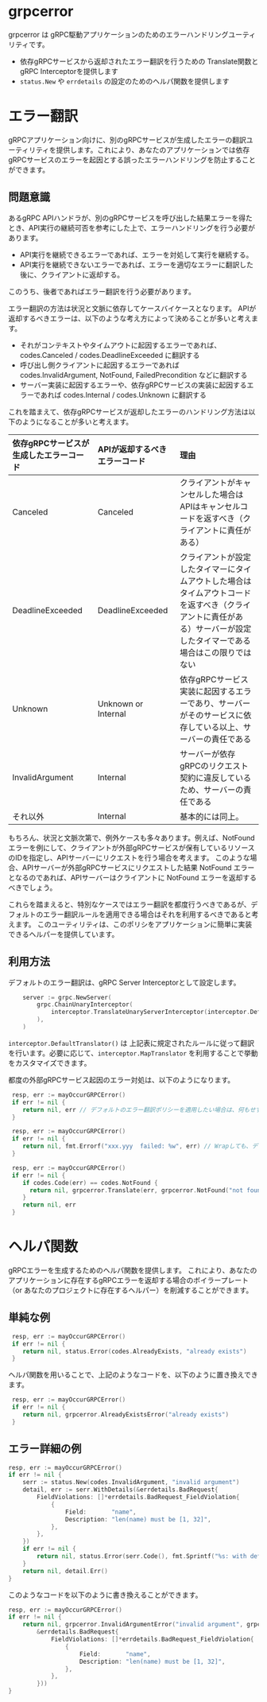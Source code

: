 grpcerror
===

grpcerror は gRPC駆動アプリケーションのためのエラーハンドリングユーティリティです。
* 依存gRPCサービスから返却されたエラー翻訳を行うための Translate関数と gRPC Interceptorを提供します
* `status.New` や `errdetails` の設定のためのヘルパ関数を提供します

# エラー翻訳
gRPCアプリケーション向けに、別のgRPCサービスが生成したエラーの翻訳ユーティリティを提供します。これにより、あなたのアプリケーションでは依存gRPCサービスのエラーを起因とする誤ったエラーハンドリングを防止することができます。

## 問題意識

あるgRPC APIハンドラが、別のgRPCサービスを呼び出した結果エラーを得たとき、API実行の継続可否を参考にした上で、エラーハンドリングを行う必要があります。
* API実行を継続できるエラーであれば、エラーを対処して実行を継続する。
* API実行を継続できないエラーであれば、エラーを適切なエラーに翻訳した後に、クライアントに返却する。

このうち、後者であればエラー翻訳を行う必要があります。


エラー翻訳の方法は状況と文脈に依存してケースバイケースとなります。 APIが返却するべきエラーは、以下のような考え方によって決めることが多いと考えます。

* それがコンテキストやタイムアウトに起因するエラーであれば、codes.Canceled / codes.DeadlineExceeded に翻訳する
* 呼び出し側クライアントに起因するエラーであれば codes.InvalidArgument, NotFound, FailedPrecondition などに翻訳する
* サーバー実装に起因するエラーや、依存gRPCサービスの実装に起因するエラーであれば codes.Internal / codes.Unknown に翻訳する

これを踏まえて、依存gRPCサービスが返却したエラーのハンドリング方法は以下のようになることが多いと考えます。

| 依存gRPCサービスが生成したエラーコード | APIが返却するべきエラーコード    | 理由
|:----------------------|:--------------------| :--- | 
| Canceled              | Canceled            | クライアントがキャンセルした場合はAPIはキャンセルコードを返すべき（クライアントに責任がある）
| DeadlineExceeded      | DeadlineExceeded    | クライアントが設定したタイマーにタイムアウトした場合はタイムアウトコードを返すべき（クライアントに責任がある）サーバーが設定したタイマーである場合はこの限りではない
| Unknown               | Unknown or Internal | 依存gRPCサービス実装に起因するエラーであり、サーバーがそのサービスに依存している以上、サーバーの責任である
| InvalidArgument       | Internal | サーバーが依存gRPCのリクエスト契約に違反しているため、サーバーの責任である
| それ以外                  | Internal | 基本的には同上。

もちろん、状況と文脈次第で、例外ケースも多々あります。例えば、NotFound エラーを例にして、クライアントが外部gRPCサービスが保有しているリソースのIDを指定し、APIサーバーにリクエストを行う場合を考えます。
このような場合、APIサーバーが外部gRPCサービスにリクエストした結果 NotFound エラーとなるのであれば、APIサーバーはクライアントに NotFound エラーを返却するべきでしょう。

これらを踏まえると、特別なケースではエラー翻訳を都度行うべきであるが、デフォルトのエラー翻訳ルールを適用できる場合はそれを利用するべきであると考えます。
このユーティリティは、このポリシをアプリケーションに簡単に実装できるヘルパーを提供しています。

## 利用方法

デフォルトのエラー翻訳は、gRPC Server Interceptorとして設定します。

```go
	server := grpc.NewServer(
		grpc.ChainUnaryInterceptor(
			interceptor.TranslateUnaryServerInterceptor(interceptor.DefaultTranslator()),
		),
	)
```

`interceptor.DefaultTranslator()` は 上記表に規定されたルールに従って翻訳を行います。必要に応じて、`interceptor.MapTranslator` を利用することで挙動をカスタマイズできます。

都度の外部gRPCサービス起因のエラー対処は、以下のようになります。

```go
 resp, err := mayOccurGRPCError()
 if err != nil {
    return nil, err // デフォルトのエラー翻訳ポリシーを適用したい場合は、何もせず return する
 }

 resp, err := mayOccurGRPCError()
 if err != nil {
    return nil, fmt.Errorf("xxx.yyy  failed: %w", err) // Wrapしても、デフォルトのエラー翻訳ポリシーが採用される
 }

 resp, err := mayOccurGRPCError()
 if err != nil {
    if codes.Code(err) == codes.NotFound {
      return nil, grpcerror.Translate(err, grpcerror.NotFound("not found")) // NotFound に明示的にエラー翻訳することで、デフォルトのエラー翻訳ポリシの適用を回避する
    }
	return nil, err
 }
```


# ヘルパ関数
gRPCエラーを生成するためのヘルパ関数を提供します。 これにより、あなたのアプリケーションに存在するgRPCエラーを返却する場合のボイラープレート（or あなたのプロジェクトに存在するヘルパー）を削減することができます。

## 単純な例

```go
 resp, err := mayOccurGRPCError()
 if err != nil {
    return nil, status.Error(codes.AlreadyExists, "already exists")
 }
```

ヘルパ関数を用いることで、上記のようなコードを、以下のように置き換えできます。

```go
 resp, err := mayOccurGRPCError()
 if err != nil {
    return nil, grpcerror.AlreadyExistsError("already exists")
 }
```

## エラー詳細の例

```go
resp, err := mayOccurGRPCError()
if err != nil {
    serr := status.New(codes.InvalidArgument, "invalid argument")
    detail, err := serr.WithDetails(&errdetails.BadRequest{
        FieldViolations: []*errdetails.BadRequest_FieldViolation{
            {
                Field:       "name",
                Description: "len(name) must be [1, 32]",
            },
        },
    })
    if err != nil {
        return nil, status.Error(serr.Code(), fmt.Sprintf("%s: with defailt failed: %v", serr.Err(), err))
    }
    return nil, detail.Err()
}
```

このようなコードを以下のように書き換えることができます。

```go
resp, err := mayOccurGRPCError()
if err != nil {
    return nil, grpcerror.InvalidArgumentError("invalid argument", grpcerror.BadRequest(
        &errdetails.BadRequest{
            FieldViolations: []*errdetails.BadRequest_FieldViolation{
                {
                    Field:       "name",
                    Description: "len(name) must be [1, 32]",
                },
            },
        }))
}
```